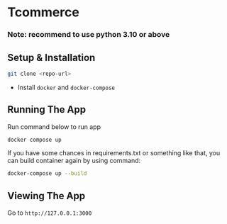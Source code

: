 # Tcommerce

### Note: recommend to use python 3.10 or above

## Setup & Installation

```bash
git clone <repo-url>
```

- Install `docker` and `docker-compose`

## Running The App

Run command below to run app
```bash
docker compose up
```

If you have some chances in requirements.txt or something like that, you can build container again by using command:
```bash
docker-compose up --build
```

## Viewing The App

Go to `http://127.0.0.1:3000`

